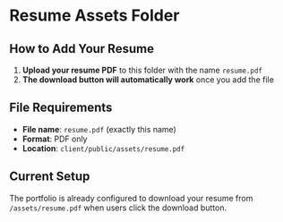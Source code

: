 # Resume Assets Folder

## How to Add Your Resume

1. **Upload your resume PDF** to this folder with the name `resume.pdf`
2. **The download button will automatically work** once you add the file

## File Requirements
- **File name**: `resume.pdf` (exactly this name)
- **Format**: PDF only
- **Location**: `client/public/assets/resume.pdf`

## Current Setup
The portfolio is already configured to download your resume from `/assets/resume.pdf` when users click the download button.